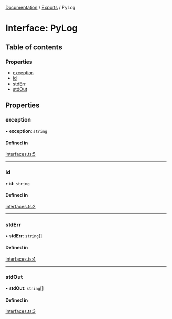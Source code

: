 [Documentation](../README.md) / [Exports](../modules.md) / PyLog

# Interface: PyLog

## Table of contents

### Properties

- [exception](PyLog.md#exception)
- [id](PyLog.md#id)
- [stdErr](PyLog.md#stderr)
- [stdOut](PyLog.md#stdout)

## Properties

### exception

• **exception**: `string`

#### Defined in

[interfaces.ts:5](https://github.com/synw/usepython/blob/42a60cb/src/interfaces.ts#L5)

___

### id

• **id**: `string`

#### Defined in

[interfaces.ts:2](https://github.com/synw/usepython/blob/42a60cb/src/interfaces.ts#L2)

___

### stdErr

• **stdErr**: `string`[]

#### Defined in

[interfaces.ts:4](https://github.com/synw/usepython/blob/42a60cb/src/interfaces.ts#L4)

___

### stdOut

• **stdOut**: `string`[]

#### Defined in

[interfaces.ts:3](https://github.com/synw/usepython/blob/42a60cb/src/interfaces.ts#L3)
